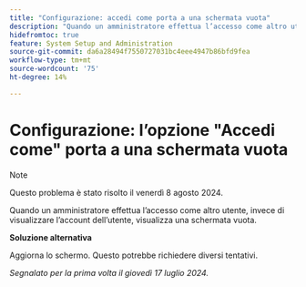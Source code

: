 ```yaml
---
title: "Configurazione: accedi come porta a una schermata vuota"
description: "Quando un amministratore effettua l’accesso come altro utente, invece di visualizzare l’account dell’utente, visualizza una schermata vuota."
hidefromtoc: true
feature: System Setup and Administration
source-git-commit: da6a28494f7550727031bc4eee4947b86bfd9fea
workflow-type: tm+mt
source-wordcount: '75'
ht-degree: 14%

---
```



# Configurazione: l’opzione &quot;Accedi come&quot; porta a una schermata vuota

>[!NOTE]
>
>Questo problema è stato risolto il venerdì 8 agosto 2024.

Quando un amministratore effettua l’accesso come altro utente, invece di visualizzare l’account dell’utente, visualizza una schermata vuota.

**Soluzione alternativa**

Aggiorna lo schermo. Questo potrebbe richiedere diversi tentativi.

_Segnalato per la prima volta il giovedì 17 luglio 2024._
